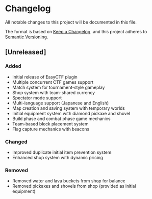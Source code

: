 # Changelog

All notable changes to this project will be documented in this file.

The format is based on [Keep a Changelog](https://keepachangelog.com/en/1.0.0/),
and this project adheres to [Semantic Versioning](https://semver.org/spec/v2.0.0.html).

## [Unreleased]

### Added
- Initial release of EasyCTF plugin
- Multiple concurrent CTF games support
- Match system for tournament-style gameplay
- Shop system with team-shared currency
- Spectator mode support
- Multi-language support (Japanese and English)
- Map creation and saving system with temporary worlds
- Initial equipment system with diamond pickaxe and shovel
- Build phase and combat phase game mechanics
- Team-based block placement system
- Flag capture mechanics with beacons

### Changed
- Improved duplicate initial item prevention system
- Enhanced shop system with dynamic pricing

### Removed
- Removed water and lava buckets from shop for balance
- Removed pickaxes and shovels from shop (provided as initial equipment)